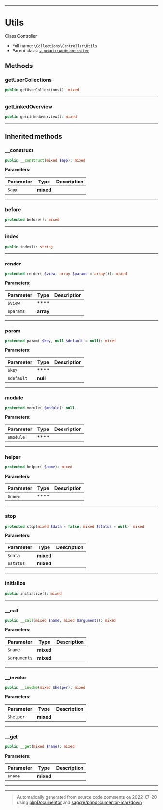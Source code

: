 ***

# Utils

Class Controller



* Full name: `\Collections\Controller\Utils`
* Parent class: [`\Cockpit\AuthController`](../../Cockpit/AuthController.md)




## Methods


### getUserCollections



```php
public getUserCollections(): mixed
```











***

### getLinkedOverview



```php
public getLinkedOverview(): mixed
```











***


## Inherited methods


### __construct



```php
public __construct(mixed $app): mixed
```








**Parameters:**

| Parameter | Type | Description |
|-----------|------|-------------|
| `$app` | **mixed** |  |




***

### before



```php
protected before(): mixed
```











***

### index



```php
public index(): string
```











***

### render



```php
protected render( $view, array $params = array()): mixed
```








**Parameters:**

| Parameter | Type | Description |
|-----------|------|-------------|
| `$view` | **** |  |
| `$params` | **array** |  |




***

### param



```php
protected param( $key, null $default = null): mixed
```








**Parameters:**

| Parameter | Type | Description |
|-----------|------|-------------|
| `$key` | **** |  |
| `$default` | **null** |  |




***

### module



```php
protected module( $module): null
```








**Parameters:**

| Parameter | Type | Description |
|-----------|------|-------------|
| `$module` | **** |  |




***

### helper



```php
protected helper( $name): mixed
```








**Parameters:**

| Parameter | Type | Description |
|-----------|------|-------------|
| `$name` | **** |  |




***

### stop



```php
protected stop(mixed $data = false, mixed $status = null): mixed
```








**Parameters:**

| Parameter | Type | Description |
|-----------|------|-------------|
| `$data` | **mixed** |  |
| `$status` | **mixed** |  |




***

### initialize



```php
public initialize(): mixed
```











***

### __call



```php
public __call(mixed $name, mixed $arguments): mixed
```








**Parameters:**

| Parameter | Type | Description |
|-----------|------|-------------|
| `$name` | **mixed** |  |
| `$arguments` | **mixed** |  |




***

### __invoke



```php
public __invoke(mixed $helper): mixed
```








**Parameters:**

| Parameter | Type | Description |
|-----------|------|-------------|
| `$helper` | **mixed** |  |




***

### __get



```php
public __get(mixed $name): mixed
```








**Parameters:**

| Parameter | Type | Description |
|-----------|------|-------------|
| `$name` | **mixed** |  |




***


***
> Automatically generated from source code comments on 2022-07-20 using [phpDocumentor](http://www.phpdoc.org/) and [saggre/phpdocumentor-markdown](https://github.com/Saggre/phpDocumentor-markdown)
